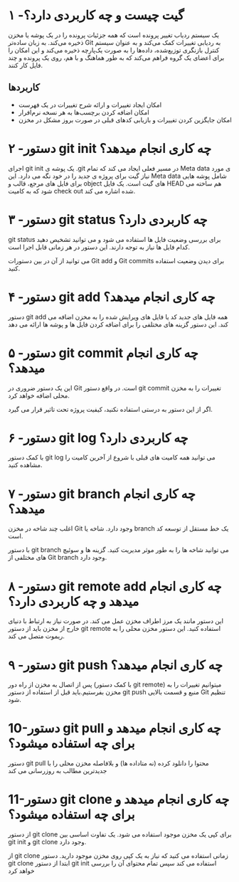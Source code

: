 # ۱ -گیت چیست و چه کاربردی دارد؟

 یک سیستم ردیاب تغییر پرونده است که همه جزئیات پرونده را در یک پوشه یا مخزن ذخیره می‌کند. به زبان ساده‌تر Git به ردیابی تغییرات کمک می‌کند و به عنوان سیستم کنترل بازنگری توزیع‌شده، داده‌ها را به صورت یک‌پارچه  ذخیره می‌کند و این امکان را برای اعضای یک گروه فراهم می‌کند که به طور هماهنگ و با هم، روی یک پرونده و چند فایل کار کنند.

## کاربردها

- امکان ایجاد تغییرات و ارائه شرح تغییرات در یک فهرست
- امکان اضافه کردن برچسب‌ها به هر نسخه نرم‌افرار
- امکان جایگزین کردن تغییرات و بازیابی کدهای قبلی در صورت بروز مشکل در مخزن

# ۲ -دستور git init چه کاری انجام میدهد؟  

اجرای git init یک پوشه ی .git  در مسیر فعلی ایجاد می کند که تمام Meta data ی مورد نیاز گیت برای پروژه ی جدید را در خود نگه می دارد. این Meta data شامل پوشه هایی برای فایل های مرجع، قالب و object های گیت است. یک فایل HEAD هم ساخته می شود که به کامیت check out شده اشاره می کند.
# ۳ -دستور git status چه کاربردی دارد؟

git status برای بررسی وضعیت فایل ها استفاده می شود و می توانید تشخیص دهید کدام فایل ها نیاز به توجه دارند. این دستور در هر زمانی قابل اجرا است.

می توانید از آن در بین دستورات Git add و Git commits برای دیدن وضعیت استفاده کنید.
# ۴ -دستور git add چه کاری انجام میدهد؟

دستور git add همه فایل های جدید کد یا فایل های ویرایش شده را به مخزن اضافه می کند. این دستور گزینه های مختلفی را برای اضافه کردن فایل ها و پوشه ها ارائه می دهد
# ۵ -دستور git commit چه کاری انجام میدهد؟

این یک دستور ضروری در Git است. در واقع دستور git commit تغییرات را به مخزن محلی اضافه خواهد کرد.

اگر از این دستور به درستی استفاده نکنید، کیفیت پروژه تحت تاثیر قرار می گیرد.
# ۶ -دستور git log چه کاربردی دارد؟

با کمک دستور git log می توانید همه کامیت های قبلی با شروع از آخرین کامیت را مشاهده کنید.
# ۷ -دستور git branch چه کاری انجام میدهد؟

اغلب چند شاخه در مخزن Git وجود دارد. شاخه یا branch یک خط مستقل از توسعه کد است.

با دستور git branch می توانید شاخه ها را به طور موثر مدیریت کنید. گزینه ها و سوئیچ های مختلفی از Git branch وجود دارد.
# ۸ -دستور git remote add چه کاری انجام میدهد و چه کاربردی دارد؟

این دستور مانند یک مرز اطراف مخزن عمل می کند. در صورت نیاز به ارتباط با دنیای خارج از مخزن باید از دستور git remote استفاده کنید. این دستور مخزن محلی را به ریموت متصل می کند.
# ۹ -دستور git push چه کاری انجام میدهد؟

پس از اتصال به مخزن از راه دور (با کمک دستور git remote) میتوانیم تغییرات را به مخزن بفرستیم.باید قبل از استفاده از دستور git push منبع و قسمت بالایی Git تنظیم شود.
# 10-دستور git pull چه کاری انجام میدهد و برای چه استفاده میشود؟

دستور git pull محتوا را دانلود کرده (نه متاداده ها) و بلافاصله مخزن محلی را با جدیدترین مطالب به روزرسانی می کند

# 11-دستور git clone چه کاری انجام میدهد و برای چه استفاده میشود؟

از دستور git clone برای کپی یک مخزن موجود استفاده می شود. یک تفاوت اساسی بین git init و git clone وجود دارد.

از git clone زمانی استفاده می کنید که نیاز به یک کپی روی مخزن موجود دارید. دستور git clone ابتدا از دستور git init استفاده می کند سپس تمام محتوای آن را بررسی خواهد کرد
